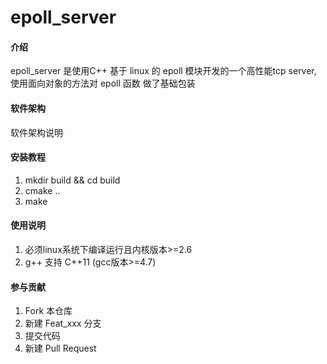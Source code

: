 # epoll_server

#### 介绍
epoll_server 是使用C++ 基于 linux 的 epoll 模块开发的一个高性能tcp server, 使用面向对象的方法对 epoll 函数 做了基础包装

#### 软件架构
软件架构说明


#### 安装教程

1.  mkdir build && cd build
2.  cmake ..
3.  make

#### 使用说明

1.  必须linux系统下编译运行且内核版本>=2.6
2.  g++ 支持 C++11  (gcc版本>=4.7)

#### 参与贡献

1.  Fork 本仓库
2.  新建 Feat_xxx 分支
3.  提交代码
4.  新建 Pull Request


